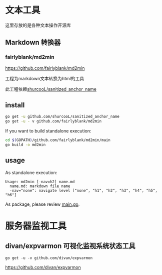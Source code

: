 # 文本工具

这里存放的是各种文本操作开源库

## Markdown 转换器

### fairlyblank/md2min

https://github.com/fairlyblank/md2min

工程为markdown文本转换为html的工具

此工程依赖[shurcooL/sanitized_anchor_name](https://github.com/shurcooL/sanitized_anchor_name)

install
-------

```sh
go get -u github.com/shurcooL/sanitized_anchor_name
go get -u - v github.com/fairlyblank/md2min
```

If you want to build standalone execution:

```sh
cd $(GOPATH)/github.com/fairlyblank/md2min/main
go build -o md2min
```

usage
-----

As standalone execution:

	Usage: md2min [-nav=h2] name.md
	  name.md: markdown file name
	  -nav="none": navigate level ["none", "h1", "h2", "h3", "h4", "h5", "h6"]

As package, please review [main.go](https://github.com/fairlyblank/md2min/blob/master/main/main.go).


# 服务器监视工具

## divan/expvarmon 可视化监视系统状态工具

```golang
go get -u -v github.com/divan/expvarmon
```

https://github.com/divan/expvarmon
